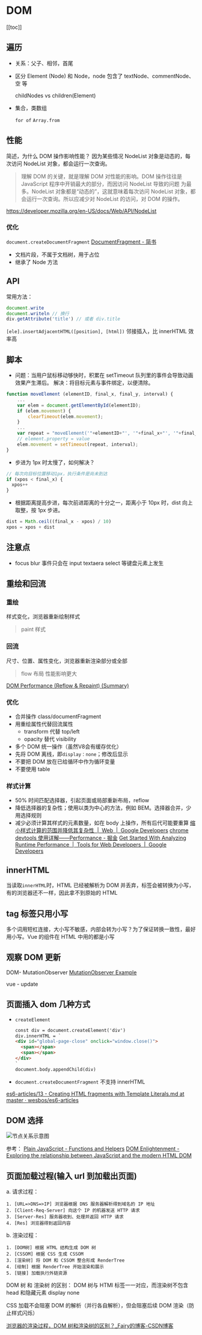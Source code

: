 # DOM
[[toc]]

## 遍历
- 关系：父子、相邻，首尾
- 区分 Element (Node) 和 Node，node 包含了 textNode、commentNode、空 等

    childNodes vs children(Element)

- 集合，类数组

  `for of` `Array.from`

## 性能

简述，为什么 DOM 操作影响性能？
因为某些情况 NodeList 对象是动态的，每次访问 NodeList 对象，都会运行一次查询。

> 理解 DOM 的关键，就是理解 DOM 对性能的影响。DOM 操作往往是 JavaScript 程序中开销最大的部分，而因访问 NodeList 导致的问题
> 为最多。NodeList 对象都是“动态的”，这就意味着每次访问 NodeList 对象，都会运行一次查询。所以应减少对 NodeList 的访问，对 DOM 的操作。

https://developer.mozilla.org/en-US/docs/Web/API/NodeList

### 优化

`document.createDocumentFragment` [DocumentFragment - 简书](https://www.jianshu.com/p/7628670a94e6)

- 文档片段，不属于文档树，用于占位
- 继承了 Node 方法

## API

常用方法：

```js
document.write
document.writeln // 换行
div.getAttribute('title') // 或者 div.title
```

`[ele].insertAdjacentHTML([position], [html])` 邻接插入，比 innerHTML 效率高

## 脚本

- 问题：当用户鼠标移动够快时，积累在 setTimeout 队列里的事件会导致动画效果产生滞后。
  解决：将目标元素与事件绑定，以便清除。

```js
function moveElement (elementID, final_x, final_y, interval) {
    ...
    var elem = document.getElementById(elementID);
    if (elem.movement) {
        clearTimeout(elem.movement);
    }
    ...
    var repeat = "moveElement('"+elementID+"', '"+final_x+"', '"+final_y+"', '"+interval+"')";
    // element.property = value
    elem.movement = setTimeout(repeat, interval);
}
```

- 步进为 1px 时太慢了，如何解决？

```js
// 每次向目标位置移动1px，执行条件是尚未到达
if (xpos < final_x) {
  xpos++
}
```

- 根据距离提高步进，每次前进距离的十分之一，距离小于 10px 时，dist 向上取整，按 1px 步进。

```js
dist = Math.ceil((final_x - xpos) / 10)
xpos = xpos + dist
```

## 注意点

- focus blur 事件只会在 input textaera select 等键盘元素上发生

## 重绘和回流

### 重绘

样式变化，浏览器重新绘制样式

> paint 样式

### 回流

尺寸、位置、属性变化，浏览器重新渲染部分或全部

> flow 布局 性能影响更大

[DOM Performance (Reflow & Repaint) (Summary)](https://gist.github.com/faressoft/36cdd64faae21ed22948b458e6bf04d5)

### 优化
- 合并操作 class/documentFragment
- 用重绘属性代替回流属性
  - transform 代替 top/left
  - opacity 替代 visibility
- 多个 DOM 统一操作（虽然V8会有缓存优化）
- 先将 DOM 离线，即`display：none`；修改后显示
- 不要把 DOM 放在已给循环中作为循环变量
- 不要使用 table

### 样式计算

- 50% 时间匹配选择器，引起页面或局部重新布局，reflow
- 降低选择器的复杂性；使用以类为中心的方法，例如 BEM。选择器合并，少用选择规则
- 减少必须计算其样式的元素数量，如在 body 上操作，所有后代可能要重算
  [缩小样式计算的范围并降低其复杂性  |  Web  |  Google Developers](https://developers.google.com/web/fundamentals/performance/rendering/reduce-the-scope-and-complexity-of-style-calculations)
  [chrome devtools 使用详解——Performance - 掘金](https://juejin.im/post/5c009115f265da612859d8e2)
  [Get Started With Analyzing Runtime Performance  |  Tools for Web Developers  |  Google Developers](https://developers.google.com/web/tools/chrome-devtools/evaluate-performance/)

## innerHTML

当读取`innerHTML`时，HTML 已经被解析为 DOM 并丢弃，标签会被转换为小写，有的浏览器还不一样，因此拿不到原始的 HTML

## tag 标签只用小写

多个词用短杠连接，大小写不敏感，内部会转为小写？为了保证转换一致性，最好用小写。Vue 的组件在 HTML 中用的都是小写

## 观察 DOM 更新

DOM- MutationObserver
[MutationObserver Example](https://codepen.io/dayvidwhy/pen/egdZyY?editors=1011)

vue - update

## 页面插入 dom 几种方式

- `createElement`
  ```html
  const div = document.createElement('div') 
  div.innerHTML = `
  <div id="global-page-close" onclick="window.close()">
    <span></span>
    <span></span>
  </div>
  ` 
  document.body.appendChild(div)
  ```
- `document.createDocumentFragment` 不支持 innerHTML

[es6-articles/13 - Creating HTML fragments with Template Literals.md at master · wesbos/es6-articles](https://github.com/wesbos/es6-articles/blob/master/13%2520-%2520Creating%2520HTML%2520fragments%2520with%2520Template%2520Literals.md)

## DOM 选择

![节点关系示意图](https://eloquentjavascript.net/img/html-links.svg)

参考：
[Plain JavaScript - Functions and Helpers](https://plainjs.com/javascript/)
[DOM Enlightenment - Exploring the relationship between JavaScript and the modern HTML DOM](http://domenlightenment.com/)

## 页面加载过程(输入 url 到加载出页面)

a. 请求过程：

    1. [URL=>DNS=>IP] 浏览器根据 DNS 服务器解析得到域名的 IP 地址
    2. [Client-Req-Server] 向这个 IP 的机器发送 HTTP 请求
    3. [Server-Res] 服务器收到、处理并返回 HTTP 请求
    4. [Res] 浏览器得到返回内容

b. 渲染过程：

    1. [DOM树] 根据 HTML 结构生成 DOM 树
    2. [CSSOM] 根据 CSS 生成 CSSOM
    3. [渲染树] 将 DOM 和 CSSOM 整合形成 RenderTree
    4. [绘制] 根据 RenderTree 开始渲染和展示
    5. [链接] 加载执行外链资源

DOM 树 和 渲染树 的区别：
    DOM 树与 HTMl 标签一一对应，而渲染树不包含 head 和隐藏元素 display none

CSS 加载不会阻塞 DOM 的解析（并行各自解析），但会阻塞后续 DOM 渲染（防止样式闪烁）

[浏览器的渲染过程，DOM 树和渲染树的区别？_Fairy的博客-CSDN博客](https://blog.csdn.net/Gbing1228/article/details/103575756)

